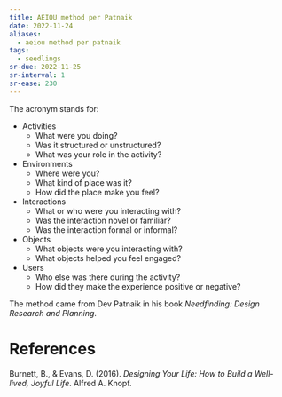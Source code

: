 ```yaml
---
title: AEIOU method per Patnaik
date: 2022-11-24
aliases:
  - aeiou method per patnaik
tags:
  - seedlings
sr-due: 2022-11-25
sr-interval: 1
sr-ease: 230
---
```

The acronym stands for:
- Activities
	- What were you doing?
	- Was it structured or unstructured?
	- What was your role in the activity?
- Environments
	- Where were you?
	- What kind of place was it?
	- How did the place make you feel?
- Interactions
	- What or who were you interacting with?
	- Was the interaction novel or familiar?
	- Was the interaction formal or informal?
- Objects
	- What objects were you interacting with?
	- What objects helped you feel engaged?
- Users
	- Who else was there during the activity?
	- How did they make the experience positive or negative?

The method came from Dev Patnaik in his book *Needfinding: Design Research and Planning*.

# References

Burnett, B., & Evans, D. (2016). _Designing Your Life: How to Build a Well-lived, Joyful Life_. Alfred A. Knopf.